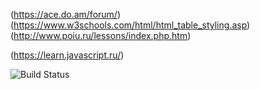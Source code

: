 (https://ace.do.am/forum/)
(https://www.w3schools.com/html/html_table_styling.asp)
(http://www.poiu.ru/lessons/index.php.htm)


(https://learn.javascript.ru/)

![Build Status](https://gitlab.com/pages/plain-html/badges/master/build.svg)
